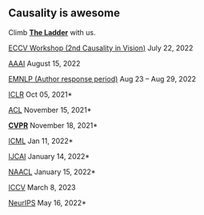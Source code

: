 ## Causality is awesome

Climb [**The Ladder**](https://causalityforcomputervision.github.io/) with us.

[ECCV Workshop (2nd Causality in Vision)](https://www.causalityinvision.com/submission.html) July 22, 2022

[AAAI](https://aaai.org/Conferences/AAAI-23/aaai23call/) August 15, 2022

[EMNLP (Author response period)](https://2022.emnlp.org/calls/main_conference_papers/) Aug 23 – Aug 29, 2022

[ICLR](https://www.iclr.cc/Conferences/2023/CallForPapers) Oct 05, 2021*

[ACL](https://www.2022.aclweb.org/callpapers) November 15, 2021*

[**CVPR**](https://cvpr.info/Conferences/2023/Timeline) November 18, 2021*

[ICML](https://icml.cc/Conferences/2022/CallForPapers) Jan 11, 2022*

[IJCAI](https://ijcai-22.org/calls-papers/) January 14, 2022*

[NAACL](https://2022.naacl.org/calls/papers/) January 15, 2022*

[ICCV](https://iccv2023.thecvf.com/submission.timeline-36800-2-12-8.php) March 8, 2023

[NeurIPS](https://neurips.cc/Conferences/2022/CallForPapers) May 16, 2022*
